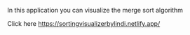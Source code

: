 In this application you can visualize the merge sort algorithm

Click here https://sortingvisualizerbylindi.netlify.app/
